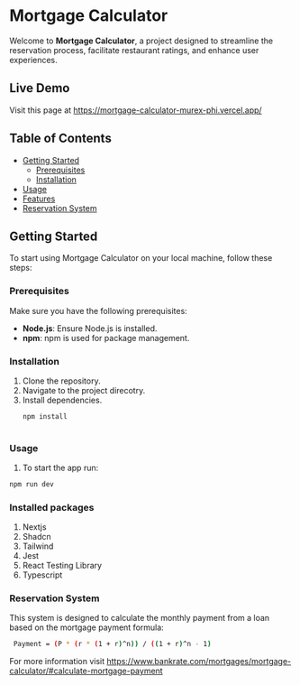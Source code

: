 # Mortgage Calculator

Welcome to **Mortgage Calculator**, a project designed to streamline the reservation process, facilitate restaurant ratings, and enhance user experiences.

## Live Demo
Visit this page at https://mortgage-calculator-murex-phi.vercel.app/

## Table of Contents

- [Getting Started](#getting-started)
  - [Prerequisites](#prerequisites)
  - [Installation](#installation)
- [Usage](#usage)
- [Features](#features)
- [Reservation System](#reservation-system)

## Getting Started

To start using Mortgage Calculator on your local machine, follow these steps:

### Prerequisites

Make sure you have the following prerequisites:

- **Node.js**: Ensure Node.js is installed.
- **npm**: npm is used for package management.

### Installation
1. Clone the repository.
2. Navigate to the project direcotry.
3. Install dependencies.
   ```sh
   npm install
  
### Usage
1. To start the app run:
```sh
npm run dev
```

### Installed packages
1. Nextjs
2. Shadcn
3. Tailwind
4. Jest
5. React Testing Library
6. Typescript


### Reservation System
This system is designed to calculate the monthly payment from a loan based on the mortgage payment formula:
```sh
 Payment = (P * (r * (1 + r)^n)) / ((1 + r)^n - 1)
```

For more information visit https://www.bankrate.com/mortgages/mortgage-calculator/#calculate-mortgage-payment


 

